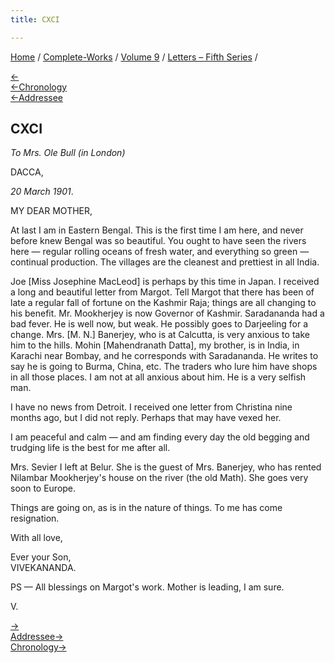 ```yaml
---
title: CXCI

---
```

<div>

[Home](../../../index.htm) / [Complete-Works](../../complete_works.htm)
/ [Volume 9](../volume_9_contents.htm) / [Letters – Fifth
Series](letters_fifth_series_contents.htm) /

[←](190_your_highness.htm)  
[←Chronology](../../volume_5/epistles_first_series/100_joe.htm)  
[←Addressee](../../volume_5/epistles_first_series/098_mother.htm)

## CXCI

*To Mrs. Ole Bull (in London)*

DACCA,

*20 March 1901*.

MY DEAR MOTHER,

At last I am in Eastern Bengal. This is the first time I am here, and
never before knew Bengal was so beautiful. You ought to have seen the
rivers here — regular rolling oceans of fresh water, and everything so
green — continual production. The villages are the cleanest and
prettiest in all India.

Joe \[Miss Josephine MacLeod\] is perhaps by this time in Japan. I
received a long and beautiful letter from Margot. Tell Margot that there
has been of late a regular fall of fortune on the Kashmir Raja; things
are all changing to his benefit. Mr. Mookherjey is now Governor of
Kashmir. Saradananda had a bad fever. He is well now, but weak. He
possibly goes to Darjeeling for a change. Mrs. \[M. N.\] Banerjey, who
is at Calcutta, is very anxious to take him to the hills. Mohin
\[Mahendranath Datta\], my brother, is in India, in Karachi near Bombay,
and he corresponds with Saradananda. He writes to say he is going to
Burma, China, etc. The traders who lure him have shops in all those
places. I am not at all anxious about him. He is a very selfish man.

I have no news from Detroit. I received one letter from Christina nine
months ago, but I did not reply. Perhaps that may have vexed her.

I am peaceful and calm — and am finding every day the old begging and
trudging life is the best for me after all.

Mrs. Sevier I left at Belur. She is the guest of Mrs. Banerjey, who has
rented Nilambar Mookherjey's house on the river (the old Math). She goes
very soon to Europe.

Things are going on, as is in the nature of things. To me has come
resignation.

With all love,

Ever your Son,  
VIVEKANANDA.

PS — All blessings on Margot's work. Mother is leading, I am sure.

V.

[→](192_sir.htm)  
[Addressee→](../../volume_5/epistles_first_series/101_mother.htm)  
[Chronology→](../../volume_5/epistles_first_series/101_mother.htm)

</div>
